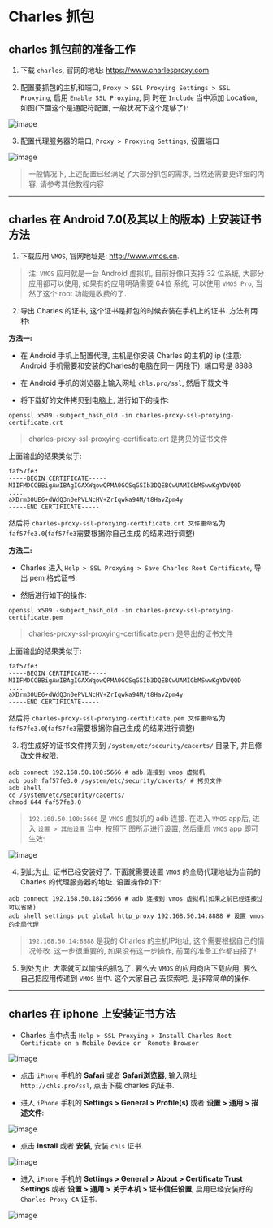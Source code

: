 # Charles 抓包

## charles 抓包前的准备工作

1. 下载 `charles`, 官网的地址: https://www.charlesproxy.com

2. 配置要抓包的主机和端口, `Proxy > SSL Proxying Settings > SSL Proxying`, 启用 `Enable SSL Proxying`, 同
时在 `Include` 当中添加 Location, 如图(下面这个是通配符配置, 一般状况下这个足够了):

![image](/images/develop_charles_sslproxy.png)

3. 配置代理服务器的端口, `Proxy > Proxying Settings`, 设置端口

![image](/images/develop_charles_setport.png)

> 一般情况下, 上述配置已经满足了大部分抓包的需求, 当然还需要更详细的内容, 请参考其他教程内容

---

## charles 在 Android 7.0(及其以上的版本) 上安装证书方法

1. 下载应用 `VMOS`, 官网地址是: http://www.vmos.cn. 

> 注: `VMOS` 应用就是一台 Android 虚拟机, 目前好像只支持 32 位系统, 大部分应用都可以使用, 如果有的应用明确需要 64位
系统, 可以使用 `VMOS Pro`, 当然了这个 root 功能是收费的了.

2. 导出 Charles 的证书, 这个证书是抓包的时候安装在手机上的证书. 方法有两种:

**方法一:**

- 在 Android 手机上配置代理, 主机是你安装 Charles 的主机的 ip (注意: Android 手机需要和安装的Charles的电脑在同一
网段下), 端口号是 8888

- 在 Android 手机的浏览器上输入网址 `chls.pro/ssl`, 然后下载文件

- 将下载好的文件拷贝到电脑上, 进行如下的操作:

```
openssl x509 -subject_hash_old -in charles-proxy-ssl-proxying-certificate.crt
```

> charles-proxy-ssl-proxying-certificate.crt 是拷贝的证书文件

上面输出的结果类似于:

```
faf57fe3
-----BEGIN CERTIFICATE-----
MIIFMDCCBBigAwIBAgIGAXWqowQPMA0GCSqGSIb3DQEBCwUAMIGbMSwwKgYDVQQD
....
aXDrm30UE6+dWdQ3n0ePVLNcHV+ZrIqwka94M/t8HavZpm4y
-----END CERTIFICATE-----
```

然后将 `charles-proxy-ssl-proxying-certificate.crt 文件重命名`为 `faf57fe3.0`(`faf57fe3`需要根据你自己生成
的结果进行调整)

**方法二:**

- Charles 进入 `Help > SSL Proxying > Save Charles Root Certificate`, 导出 pem 格式证书:

- 然后进行如下的操作:

```
openssl x509 -subject_hash_old -in charles-proxy-ssl-proxying-certificate.pem
```

> charles-proxy-ssl-proxying-certificate.pem 是导出的证书文件

上面输出的结果类似于:

```
faf57fe3
-----BEGIN CERTIFICATE-----
MIIFMDCCBBigAwIBAgIGAXWqowQPMA0GCSqGSIb3DQEBCwUAMIGbMSwwKgYDVQQD
....
aXDrm30UE6+dWdQ3n0ePVLNcHV+ZrIqwka94M/t8HavZpm4y
-----END CERTIFICATE-----
```

然后将 `charles-proxy-ssl-proxying-certificate.pem 文件重命名`为 `faf57fe3.0`(`faf57fe3`需要根据你自己生成
的结果进行调整)

3. 将生成好的证书文件拷贝到 `/system/etc/security/cacerts/` 目录下, 并且修改文件权限:

```
adb connect 192.168.50.100:5666 # adb 连接到 vmos 虚拟机
adb push faf57fe3.0 /system/etc/security/cacerts/ # 拷贝文件
adb shell
cd /system/etc/security/cacerts/
chmod 644 faf57fe3.0
```

> `192.168.50.100:5666` 是 `VMOS` 虚拟机的 adb 连接. 在进入 `VMOS` app后, 进入 `设置 > 其他设置` 当中, 按照下
图所示进行设置, 然后重启 `VMOS` app 即可生效: 

![image](/images/develop_charles_root.jpg)

4. 到此为止, 证书已经安装好了. 下面就需要设置 `VMOS` 的全局代理地址为当前的 Charles 的代理服务器的地址. 设置操作如下:

```
adb connect 192.168.50.182:5666 # adb 连接到 vmos 虚拟机(如果之前已经连接过可以省略)
adb shell settings put global http_proxy 192.168.50.14:8888 # 设置 vmos 的全局代理
```

> `192.168.50.14:8888` 是我的 Charles 的主机IP地址, 这个需要根据自己的情况修改.
> 这一步很重要的, 如果没有这一步操作, 前面的准备工作都白搭了!

5. 到处为止, 大家就可以愉快的抓包了. 要么去 `VMOS` 的应用商店下载应用, 要么自己把应用传递到 `VMOS` 当中. 这个大家自己
去探索吧, 是非常简单的操作.

---

## charles 在 iphone 上安装证书方法

- Charles 当中点击 `Help > SSL Proxying > Install Charles Root Certificate on a Mobile Device or 
Remote Browser`

![image](/images/develop_charles_ready.png)


- 点击 `iPhone` 手机的 **Safari** 或者 **Safari浏览器**, 输入网址 `http://chls.pro/ssl`, 点击下载 charles 
的证书.

- 进入 `iPhone` 手机的 **Settings > General > Profile(s)** 或者 **设置 > 通用 > 描述文件**:

![image](/images/develop_charles_profile.png)

- 点击 **Install** 或者 **安装**, 安装 `chls` 证书.

![image](/images/develop_charles_install.png)

- 进入 `iPhone` 手机的 **Settings > General > About > Certificate Trust Settings** 或者 **设置 > 通用 >
关于本机 > 证书信任设置**,  启用已经安装好的 `Charles Proxy CA` 证书.

![image](/images/develop_charles_confirm.png)
